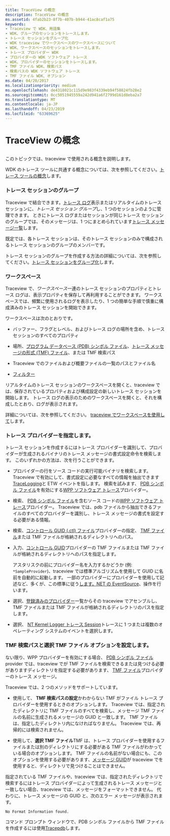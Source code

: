 ```yaml
---
title: TraceView の概念
description: TraceView の概念
ms.assetid: 4fab2b23-8f7b-407b-b944-41ac8caf1a75
keywords:
- Traceview で WDK、用語集
- WDK、グループのセッションをトレースします。
- トレース セッションをグループ化
- WDK traceview でワークスペースのワークスペースについて
- WDK、ワークスペースのセッションをトレースします。
- トレース プロバイダー WDK
- プロバイダーの WDK ソフトウェア トレース
- WDK、プロバイダーのセッションをトレースします。
- TMF ファイル WDK、検索パス
- 検索パスの WDK ソフトウェア トレース
- TMF ファイル WDK、オプション
ms.date: 04/20/2017
ms.localizationpriority: medium
ms.openlocfilehash: de4318021c115d9e983f4339eb94f50824fb28e2
ms.sourcegitcommit: 0cc5051945559a242d941a6f2799d161d8eba2a7
ms.translationtype: MT
ms.contentlocale: ja-JP
ms.lasthandoff: 04/23/2019
ms.locfileid: "63369625"
---
```

# <a name="traceview-concepts"></a>TraceView の概念

## <span id="ddk_traceview_concepts_tools"></span><span id="DDK_TRACEVIEW_CONCEPTS_TOOLS"></span>

このトピックでは、traceview で使用される概念を説明します。

WDK のトレース ツールに共通する概念については、次を参照してください。[トレース ツールの概念](tracing-tool-concepts.md)します。

### <a name="span-idtracesessiongroupspanspan-idtracesessiongroupspanspan-idtracesessiongroupspantrace-session-group"></a><span id="Trace_Session_Group"></span><span id="trace_session_group"></span><span id="TRACE_SESSION_GROUP"></span>トレース セッションのグループ

Traceview で結合できます。[トレース ログ](trace-log.md)表示またはリアルタイムのトレース セッションに、*トレース セッション グループ*し、1 つのセッションのように管理できます。 ときにトレース ログまたはセッションが同じトレース セッションのグループでは、そのメッセージは、1 つにまとめられています[トレース メッセージ一覧](trace-message-lists.md)します。

既定では、各トレース セッションは、そのトレース セッションのみで構成されるトレース セッションのグループのメンバーです。

トレース セッションのグループを作成する方法の詳細については、次を参照してください。[トレース セッションをグループ化](grouping-trace-sessions.md)します。

### <a name="span-idworkspacespanspan-idworkspacespanspan-idworkspacespanworkspace"></a><span id="Workspace"></span><span id="workspace"></span><span id="WORKSPACE"></span>ワークスペース

Traceview で、*ワークスペース*一連のトレース セッションのプロパティとトレース ログは、表示プロパティを保存して再利用することができます。 ワークスペースでは、頻繁に使用されるログを表示したり、1 つの簡単な手順で慎重に構成済みのトレース セッションを開始できます。

ワークスペースは次のとおりです。

- バッファー、フラグとレベル、およびトレース ログの場所を含め、トレース セッションのすべてのプロパティ

- 場所、[プログラム データベース (PDB) シンボル ファイル](pdb-symbol-files.md)、[トレース メッセージの形式 (TMF) ファイル](trace-message-format-file.md)、または TMF 検索パス

- Traceview でのファイルおよび概要ファイルの一覧のパスとファイル名

- [フィルター](filtering-trace-messages.md)

リアルタイムのトレース セッションのワークスペースを開くと、traceview では、保存されているプロパティおよび構成設定の新しいトレース セッションを開始します。 トレース ログの表示のためのワークスペースを開くと、それを構成したとおり、ログが表示されます。

詳細については、次を参照してください。 [traceview でワークスペースを使用して](using-traceview-workspaces.md)します。

### <a name="span-idspecifyingtraceprovidersspanspan-idspecifyingtraceprovidersspanspan-idspecifyingtraceprovidersspanspecifying-trace-providers"></a><span id="Specifying_Trace_Providers"></span><span id="specifying_trace_providers"></span><span id="SPECIFYING_TRACE_PROVIDERS"></span>トレース プロバイダーを指定します。

トレース セッションを作成するにはトレース プロバイダーを識別して、プロバイダーが生成されるバイナリのトレース メッセージの書式設定命令を検索します。 このいずれかの方法は、次を行うことができます。

- プロバイダーの行をソース コードの実行可能バイナリを検索します。 Traceview で有効にして、書式設定に必要なすべての情報を抽出できます[TraceLogging](https://msdn.microsoft.com/library/windows/desktop/dn904636)と ETW イベントを指します。 検索を試みます、 [PDB シンボル ファイル](pdb-symbol-files.md)を有効にする[WPP ソフトウェア トレース](wpp-software-tracing.md)プロバイダー。

- 検索、 [PDB シンボル ファイル](pdb-symbol-files.md)を含むソース コードの[WPP ソフトウェア トレース](wpp-software-tracing.md)プロバイダー。 Traceview では、pdb ファイルから抽出できるファイルのすべてのプロバイダーを識別し、トレース メッセージの書式を設定する必要がある情報。

- 検索、[コントロール GUID (.ctl) ファイル](control-guid-file.md)プロバイダーの指定、 [TMF ファイル](trace-message-format-file.md)または TMF ファイルが格納されるディレクトリへのパス。

- 入力、[コントロール GUID](control-guid.md)プロバイダーの TMF ファイルまたは TMF ファイルが格納されるディレクトリへのパスを指定します。

    アスタリスクの前にプロバイダー名を入力するかどうか (例: ```*SampleProvider```)、traceview では標準アルゴリズムを使用して GUID に名前を自動的に起動します。 一部のプロバイダーにプロバイダーを使用して記述など、多くが、この標準に従う[します。NET の EventSource](https://docs.microsoft.com/en-us/dotnet/api/system.diagnostics.tracing.eventsource)、操作を行います。

- 選択、[登録済みのプロバイダー](registered-provider.md)一覧からその traceview でアセンブルし、TMF ファイルまたは TMF ファイルが格納されるディレクトリのパスを指定します。

- 選択、 [NT Kernel Logger トレース Session](nt-kernel-logger-trace-session.md)トレースに 1 つまたは複数のオペレーティング システムのイベントを選択します。

### <a name="span-idsettmfsearchpathandselecttmffilesoptionsspanspan-idsettmfsearchpathandselecttmffilesoptionsspanspan-idsettmfsearchpathandselecttmffilesoptionsspanset-tmf-search-path-and-select-tmf-files-options"></a><span id="Set_TMF_Search_Path_and_Select_TMF_Files_Options"></span><span id="set_tmf_search_path_and_select_tmf_files_options"></span><span id="SET_TMF_SEARCH_PATH_AND_SELECT_TMF_FILES_OPTIONS"></span>TMF 検索パスと選択 TMF ファイル オプションを設定します。

ない限り、WPP プロバイダーを有効にする場合、 [PDB シンボル ファイル](pdb-symbol-files.md)provider では、traceview でが TMF ファイルを検索できるまたは見つける必要がありますディレクトリを指定する必要があります、 [TMF ファイル](trace-message-format-file.md)プロバイダーのトレース メッセージ。

Traceview では、2 つのメソッドをサポートしています。

- 使用して、 **TMF 検索パスの設定**かわからない TMF がファイル トレース プロバイダーを使用するときのオプションします。 Traceview では、指定されたディレクトリに TMF ファイルのすべてを検索し、メッセージ TMF ファイルの名前に生成されるメッセージの GUID と一致します。 TMF ファイルは、指定したディレクトリ内になければなりません。 Traceview では、再帰的には検索されません。

- 使用して、**選択 TMF ファイル**TMF は、トレース プロバイダーを使用するファイルまたは別のディレクトリにする必要がある TMF ファイルがわかっている場合のオプションします。 TMF ファイルの名前がない場合にも、このオプションを使用する必要があります、[メッセージ GUID](message-guid.md)が traceview でを使用すると、ディレクトリで見つけることはできません。

指定されている TMF ファイルや、traceview では、指定されたディレクトリで検索するにはトレース プロバイダーによって生成されるトレース メッセージと一致しない場合、traceview では、メッセージをフォーマットできません。 代わりに、トレース メッセージの GUID と、次のエラー メッセージが表示されます。

```
No Format Information found.
```

コマンド プロンプト ウィンドウで、PDB シンボル ファイルから TMF ファイルを作成するには使用[Tracepdb](tracepdb.md)します。
